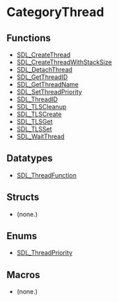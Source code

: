 # CategoryThread

## Functions

<!-- DO NOT HAND-EDIT CATEGORY LISTS, THEY ARE AUTOGENERATED AND WILL BE OVERWRITTEN, BASED ON TAGS IN INDIVIDUAL PAGE FOOTERS. EDIT THOSE INSTEAD. -->
<!-- BEGIN CATEGORY LIST: CategoryThread, CategoryAPIFunction -->
- [SDL_CreateThread](SDL_CreateThread)
- [SDL_CreateThreadWithStackSize](SDL_CreateThreadWithStackSize)
- [SDL_DetachThread](SDL_DetachThread)
- [SDL_GetThreadID](SDL_GetThreadID)
- [SDL_GetThreadName](SDL_GetThreadName)
- [SDL_SetThreadPriority](SDL_SetThreadPriority)
- [SDL_ThreadID](SDL_ThreadID)
- [SDL_TLSCleanup](SDL_TLSCleanup)
- [SDL_TLSCreate](SDL_TLSCreate)
- [SDL_TLSGet](SDL_TLSGet)
- [SDL_TLSSet](SDL_TLSSet)
- [SDL_WaitThread](SDL_WaitThread)
<!-- END CATEGORY LIST -->

## Datatypes

<!-- DO NOT HAND-EDIT CATEGORY LISTS, THEY ARE AUTOGENERATED AND WILL BE OVERWRITTEN, BASED ON TAGS IN INDIVIDUAL PAGE FOOTERS. EDIT THOSE INSTEAD. -->
<!-- BEGIN CATEGORY LIST: CategoryThread, CategoryAPIDatatype -->
- [SDL_ThreadFunction](SDL_ThreadFunction)
<!-- END CATEGORY LIST -->

## Structs

<!-- DO NOT HAND-EDIT CATEGORY LISTS, THEY ARE AUTOGENERATED AND WILL BE OVERWRITTEN, BASED ON TAGS IN INDIVIDUAL PAGE FOOTERS. EDIT THOSE INSTEAD. -->
<!-- BEGIN CATEGORY LIST: CategoryThread, CategoryAPIStruct -->
- (none.)
<!-- END CATEGORY LIST -->

## Enums

<!-- DO NOT HAND-EDIT CATEGORY LISTS, THEY ARE AUTOGENERATED AND WILL BE OVERWRITTEN, BASED ON TAGS IN INDIVIDUAL PAGE FOOTERS. EDIT THOSE INSTEAD. -->
<!-- BEGIN CATEGORY LIST: CategoryThread, CategoryAPIEnum -->
- [SDL_ThreadPriority](SDL_ThreadPriority)
<!-- END CATEGORY LIST -->

## Macros

<!-- DO NOT HAND-EDIT CATEGORY LISTS, THEY ARE AUTOGENERATED AND WILL BE OVERWRITTEN, BASED ON TAGS IN INDIVIDUAL PAGE FOOTERS. EDIT THOSE INSTEAD. -->
<!-- BEGIN CATEGORY LIST: CategoryThread, CategoryAPIMacro -->
- (none.)
<!-- END CATEGORY LIST -->

